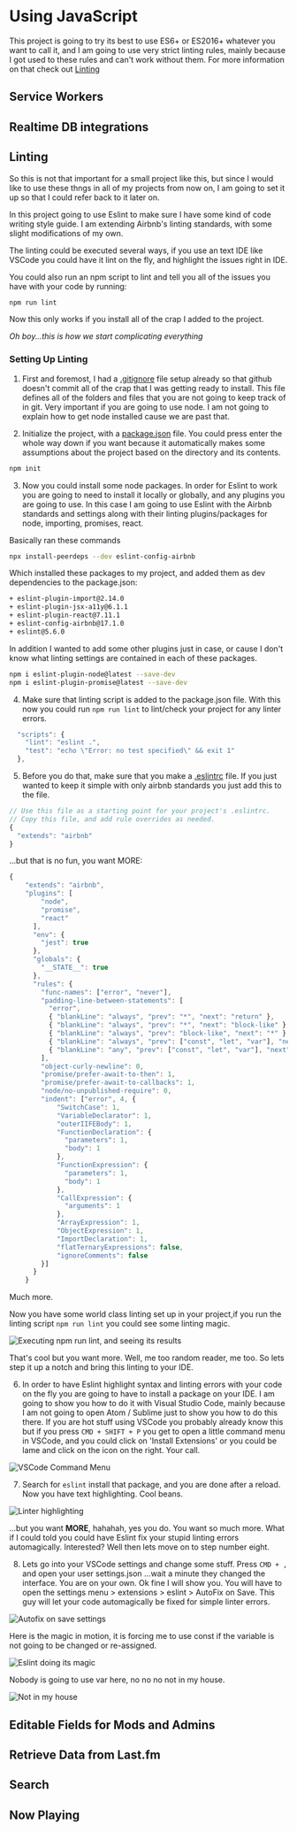 # Using JavaScript
This project is going to try its best to use ES6+ or ES2016+ whatever you want to call it, and I am going to use very strict linting rules, mainly because I got used to these rules and can't work without them. For more information on that check out [Linting](#linting)

## Service Workers

## Realtime DB integrations

## Linting

So this is not that important for a small project like this, but since I would like to use these thngs in all of my projects from now on, I am going to set it up so that I could refer back to it later on. 

In this project going to use Eslint to make sure I have some kind of code writing style guide. I am extending Airbnb's linting standards, with some slight modifications of my own.

The linting could be executed several ways, if you use an text IDE like VSCode you could have it lint on the fly, and highlight the issues right in IDE.

You could also run an npm script to lint and tell you all of the issues you have with your code by running:
```sh 
npm run lint
```

Now this only works if you install all of the crap I added to the project. 

*Oh boy...this is how we start complicating everything*

### Setting Up Linting

1. First and foremost, I had a [.gitignore](../.gitignore) file setup already so that github doesn't commit all of the crap that I was getting ready to install. This file defines all of the folders and files that you are not going to keep track of in git. Very important if you are going to use node. I am not going to explain how to get node installed cause we are past that.

2. Initialize the project, with a [package.json](../package.json) file. You could press enter the whole way down if you want because it automatically makes some assumptions about the project based on the directory and its contents.
```sh 
npm init
```

3. Now you could install some node packages. In order for Eslint to work you are going to need to install it locally or globally, and any plugins you are going to use. In this case I am going to use Eslint with the Airbnb standards and settings along with their linting plugins/packages for node, importing, promises, react.

Basically ran these commands
```sh
npx install-peerdeps --dev eslint-config-airbnb

```

Which installed these packages to my project, and added them as dev dependencies to the package.json:
```sh
+ eslint-plugin-import@2.14.0
+ eslint-plugin-jsx-a11y@6.1.1
+ eslint-plugin-react@7.11.1
+ eslint-config-airbnb@17.1.0
+ eslint@5.6.0
```

In addition I wanted to add some other plugins just in case, or cause I don't know what linting settings are contained in each of these packages. 
```sh
npm i eslint-plugin-node@latest --save-dev
npm i eslint-plugin-promise@latest --save-dev
```

4. Make sure that linting script is added to the package.json file. With this now you could run `npm run lint` to lint/check your project for any linter errors.

```js
  "scripts": {
    "lint": "eslint .",
    "test": "echo \"Error: no test specified\" && exit 1"
  },
```

5. Before you do that, make sure that you make a [.eslintrc](../.eslintrc) file. If you just wanted to keep it simple with only airbnb standards you just add this to the file.
```js
// Use this file as a starting point for your project's .eslintrc.
// Copy this file, and add rule overrides as needed.
{
  "extends": "airbnb"
}
```

...but that is no fun, you want MORE:
```js
{
    "extends": "airbnb",
    "plugins": [
        "node",
        "promise",
        "react"
      ],
      "env": {
        "jest": true
      },
      "globals": {
        "__STATE__": true
      },
      "rules": {
        "func-names": ["error", "never"],
        "padding-line-between-statements": [
          "error",
          { "blankLine": "always", "prev": "*", "next": "return" },
          { "blankLine": "always", "prev": "*", "next": "block-like" },
          { "blankLine": "always", "prev": "block-like", "next": "*" },
          { "blankLine": "always", "prev": ["const", "let", "var"], "next": "*"},
          { "blankLine": "any", "prev": ["const", "let", "var"], "next": ["const", "let", "var"]}
        ],
        "object-curly-newline": 0,
        "promise/prefer-await-to-then": 1,
        "promise/prefer-await-to-callbacks": 1,
        "node/no-unpublished-require": 0,
        "indent": ["error", 4, {
            "SwitchCase": 1,
            "VariableDeclarator": 1,
            "outerIIFEBody": 1,
            "FunctionDeclaration": {
              "parameters": 1,
              "body": 1
            },
            "FunctionExpression": {
              "parameters": 1,
              "body": 1
            },
            "CallExpression": {
              "arguments": 1
            },
            "ArrayExpression": 1,
            "ObjectExpression": 1,
            "ImportDeclaration": 1,
            "flatTernaryExpressions": false,
            "ignoreComments": false
        }]
      }
    }
  ```

  Much more.

  Now you have some world class linting set up in your project,if you run the linting script `npm run lint` you could see some linting magic.

  ![Executing npm run lint, and seeing its results](https://i.gyazo.com/36b19196cca33c361c734143a33feb68.gif)

  That's cool but you want more. Well, me too random reader, me too. So lets step it up a notch and bring this linting to your IDE.

  6. In order to have Eslint highlight syntax and linting errors with your code on the fly you are going to have to install a package on your IDE. I am going to show you how to do it with Visual Studio Code, mainly because I am not going to open Atom / Sublime just to show you how to do this there. If you are hot stuff using VSCode you probably already know this but if you press `CMD + SHIFT + P` you get to open a little command menu in VSCode, and you could click on 'Install Extensions' or you could be lame and click on the icon on the right. Your call. 

  ![VSCode Command Menu](https://i.gyazo.com/a1e3b055fa8b60e7a835522f52cfae79.gif)

  7. Search for `eslint` install that package, and you are done after a reload. Now you have text highlighting. Cool beans.

  ![Linter highlighting](https://i.gyazo.com/d7ec009d4c6db8bcfd05ce57fbca0c19.gif)
  
  ...but you want **MORE**, hahahah, yes you do. You want so much more. What if I could told you could have Eslint fix your stupid linting errors automagically. Interested? Well then lets move on to step number eight.

  8. Lets go into your VSCode settings and change some stuff. Press `CMD + ,` and open your user settings.json ...wait a minute they changed the interface. You are on your own. Ok fine I will show you. You will have to open the settings menu > extensions > eslint > AutoFix on Save. This guy will let your code automagically be fixed for simple linter errors.

  ![Autofix on save settings](https://i.gyazo.com/522a9882daa625f2b668503dbf8b532b.gif)

  Here is the magic in motion, it is forcing me to use const if the variable is not going to be changed or re-assigned.

  ![Eslint doing its magic](https://i.gyazo.com/10ccb8ef8f4f6a3127a6ebc6addb138c.gif)

  Nobody is going to use var here, no no no not in my house.

  ![Not in my house](https://media.giphy.com/media/138brgoffhoRwY/giphy.gif)



## Editable Fields for Mods and Admins

## Retrieve Data from Last.fm

## Search

## Now Playing
